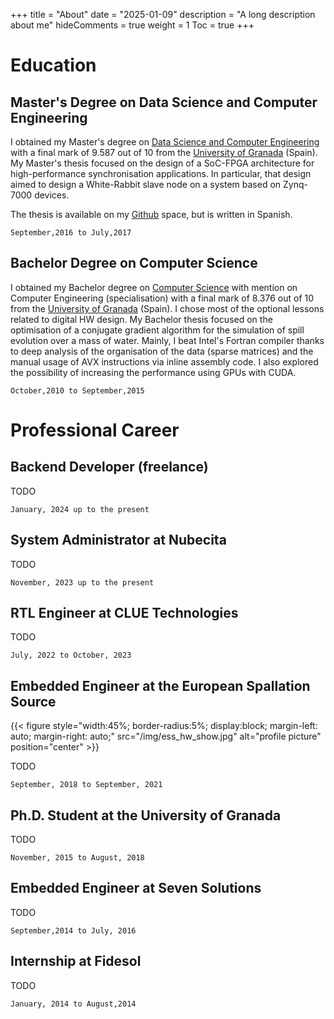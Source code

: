 +++
title = "About"
date = "2025-01-09"
description = "A long description about me"
hideComments = true
weight = 1
Toc = true
+++

# Education

## Master's Degree on Data Science and Computer Engineering

I obtained my Master's degree on [Data Science and Computer Engineering](https://masteres.ugr.es/datcom/) with a final mark of 9.587 out of 10 from the [University of Granada](https://www.ugr.es/en) (Spain). My Master's thesis focused on the design of a SoC-FPGA architecture for high-performance synchronisation applications. In particular, that design aimed to design a White-Rabbit slave node on a system based on Zynq-7000 devices.

The thesis is available on my [Github](https://github.com/felipet/memoria_tfm) space, but is written in Spanish.

    September,2016 to July,2017

## Bachelor Degree on Computer Science

I obtained my Bachelor degree on [Computer Science](https://grados.ugr.es/informatica/informacion/presentacion) with mention on Computer Engineering (specialisation) with a final mark of 8.376 out of 10 from the [University of Granada](https://www.ugr.es/en) (Spain). I chose most of the optional lessons related to digital HW design. My Bachelor thesis focused on the optimisation of a conjugate gradient algorithm for the simulation of spill evolution over a mass of water. Mainly, I beat Intel's Fortran compiler thanks to deep analysis of the organisation of the data (sparse matrices) and the manual usage of AVX instructions via inline assembly code. I also explored the possibility of increasing the performance using GPUs with CUDA.

    October,2010 to September,2015

# Professional Career

## Backend Developer (freelance)

TODO

    January, 2024 up to the present

## System Administrator at Nubecita

TODO

    November, 2023 up to the present

## RTL Engineer at CLUE Technologies

TODO

    July, 2022 to October, 2023

## Embedded Engineer at the European Spallation Source

{{< figure style="width:45%; border-radius:5%; display:block; margin-left: auto; margin-right: auto;" src="/img/ess_hw_show.jpg" alt="profile picture" position="center" >}}

TODO

    September, 2018 to September, 2021

## Ph.D. Student at the University of Granada

TODO

    November, 2015 to August, 2018

## Embedded Engineer at Seven Solutions

TODO

    September,2014 to July, 2016

## Internship at Fidesol

TODO

    January, 2014 to August,2014



